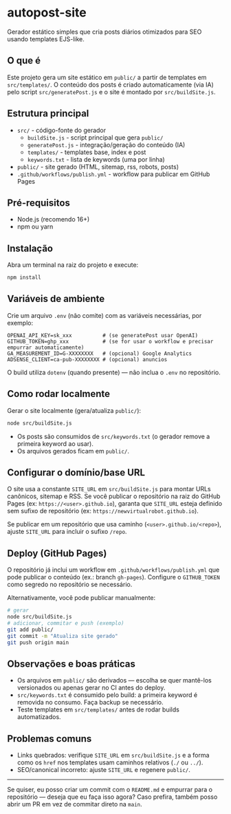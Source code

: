 # autopost-site

Gerador estático simples que cria posts diários otimizados para SEO usando templates EJS-like.

## O que é

Este projeto gera um site estático em `public/` a partir de templates em `src/templates/`. O conteúdo dos posts é criado automaticamente (via IA) pelo script `src/generatePost.js` e o site é montado por `src/buildSite.js`.

## Estrutura principal

- `src/` - código-fonte do gerador
  - `buildSite.js` - script principal que gera `public/`
  - `generatePost.js` - integração/geração do conteúdo (IA)
  - `templates/` - templates base, index e post
  - `keywords.txt` - lista de keywords (uma por linha)
- `public/` - site gerado (HTML, sitemap, rss, robots, posts)
- `.github/workflows/publish.yml` - workflow para publicar em GitHub Pages

## Pré-requisitos

- Node.js (recomendo 16+)
- npm ou yarn

## Instalação

Abra um terminal na raiz do projeto e execute:

```bash
npm install
```

## Variáveis de ambiente

Crie um arquivo `.env` (não comite) com as variáveis necessárias, por exemplo:

```
OPENAI_API_KEY=sk_xxx          # (se generatePost usar OpenAI)
GITHUB_TOKEN=ghp_xxx           # (se for usar o workflow e precisar empurrar automaticamente)
GA_MEASUREMENT_ID=G-XXXXXXXX   # (opcional) Google Analytics
ADSENSE_CLIENT=ca-pub-XXXXXXXX # (opcional) anuncios
```

O build utiliza `dotenv` (quando presente) — não inclua o `.env` no repositório.

## Como rodar localmente

Gerar o site localmente (gera/atualiza `public/`):

```bash
node src/buildSite.js
```

- Os posts são consumidos de `src/keywords.txt` (o gerador remove a primeira keyword ao usar).
- Os arquivos gerados ficam em `public/`.

## Configurar o domínio/base URL

O site usa a constante `SITE_URL` em `src/buildSite.js` para montar URLs canônicos, sitemap e RSS. Se você publicar o repositório na raiz do GitHub Pages (ex: `https://<user>.github.io`), garanta que `SITE_URL` esteja definido sem sufixo de repositório (ex: `https://newvirtualrobot.github.io`).

Se publicar em um repositório que usa caminho (`<user>.github.io/<repo>`), ajuste `SITE_URL` para incluir o sufixo `/repo`.

## Deploy (GitHub Pages)

O repositório já inclui um workflow em `.github/workflows/publish.yml` que pode publicar o conteúdo (ex.: branch `gh-pages`). Configure o `GITHUB_TOKEN` como segredo no repositório se necessário.

Alternativamente, você pode publicar manualmente:

```bash
# gerar
node src/buildSite.js
# adicionar, commitar e push (exemplo)
git add public/
git commit -m "Atualiza site gerado"
git push origin main
```

## Observações e boas práticas

- Os arquivos em `public/` são derivados — escolha se quer mantê-los versionados ou apenas gerar no CI antes do deploy.
- `src/keywords.txt` é consumido pelo build: a primeira keyword é removida no consumo. Faça backup se necessário.
- Teste templates em `src/templates/` antes de rodar builds automatizados.

## Problemas comuns

- Links quebrados: verifique `SITE_URL` em `src/buildSite.js` e a forma como os `href` nos templates usam caminhos relativos (`./` ou `../`).
- SEO/canonical incorreto: ajuste `SITE_URL` e regenere `public/`.

---

Se quiser, eu posso criar um commit com o `README.md` e empurrar para o repositório — deseja que eu faça isso agora? Caso prefira, também posso abrir um PR em vez de commitar direto na `main`.
